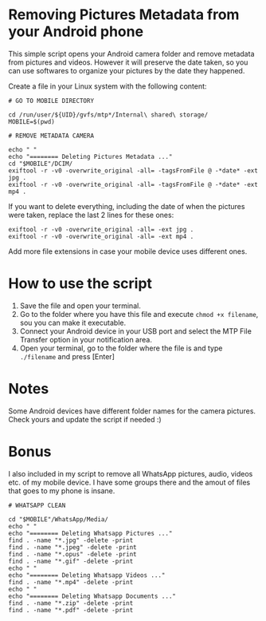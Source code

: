# Removing Pictures Metadata from your Android phone

This simple script opens your Android camera folder and remove metadata from pictures and videos. However it will preserve the date taken, so you can use softwares to organize your pictures by the date they happened.

Create a file in your Linux system with the following content:

    # GO TO MOBILE DIRECTORY
    
    cd /run/user/${UID}/gvfs/mtp*/Internal\ shared\ storage/
    MOBILE=$(pwd)
    
    # REMOVE METADATA CAMERA
    
    echo " "
    echo "======== Deleting Pictures Metadata ..."
    cd "$MOBILE"/DCIM/
    exiftool -r -v0 -overwrite_original -all= -tagsFromFile @ -*date* -ext jpg .
    exiftool -r -v0 -overwrite_original -all= -tagsFromFile @ -*date* -ext mp4 .

If you want to delete everything, including the date of when the pictures were taken, replace the last 2 lines for these ones:

    exiftool -r -v0 -overwrite_original -all= -ext jpg .
    exiftool -r -v0 -overwrite_original -all= -ext mp4 .
    
Add more file extensions in case your mobile device uses different ones.

# How to use the script

1. Save the file and open your terminal.
2. Go to the folder where you have this file and execute `chmod +x filename`, sou you can make it executable.
3. Connect your Android device in your USB port and select the MTP File Transfer option in your notification area.
4. Open your terminal, go to the folder where the file is and type `./filename` and press [Enter]

# Notes

Some Android devices have different folder names for the camera pictures. 
Check yours and update the script if needed :)

# Bonus

I also included in my script to remove all WhatsApp pictures, audio, videos etc. of my mobile device. I have some groups there and the amout of files that goes to my phone is insane.

    # WHATSAPP CLEAN
    
    cd "$MOBILE"/WhatsApp/Media/
    echo " "
    echo "======== Deleting Whatsapp Pictures ..."
    find . -name "*.jpg" -delete -print
    find . -name "*.jpeg" -delete -print
    find . -name "*.opus" -delete -print
    find . -name "*.gif" -delete -print
    echo " "
    echo "======== Deleting Whatsapp Videos ..."
    find . -name "*.mp4" -delete -print
    echo " "
    echo "======== Deleting Whatsapp Documents ..."
    find . -name "*.zip" -delete -print
    find . -name "*.pdf" -delete -print
